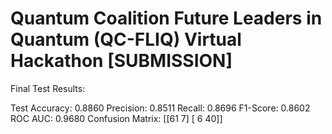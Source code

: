 # Quantum Coalition Future Leaders in Quantum (QC-FLIQ) Virtual Hackathon [SUBMISSION]

Final Test Results:

Test Accuracy:  0.8860
Precision:      0.8511
Recall:         0.8696
F1-Score:       0.8602
ROC AUC:        0.9680
Confusion Matrix:
[[61  7]
 [ 6 40]]